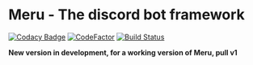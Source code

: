 # Meru - The discord bot framework
[![Codacy Badge](https://api.codacy.com/project/badge/Grade/c8dfbdf2e98e4b4d984117d83a151dcd)](https://www.codacy.com/app/velddev/Meru?utm_source=github.com&utm_medium=referral&utm_content=velddev/Meru&utm_campaign=badger)
[![CodeFactor](https://www.codefactor.io/repository/github/velddev/meru/badge)](https://www.codefactor.io/repository/github/velddev/meru)  [![Build Status](https://travis-ci.org/velddev/Meru.svg?branch=master)](https://travis-ci.org/velddev/Meru)
<br>

**New version in development, for a working version of Meru, pull v1**
